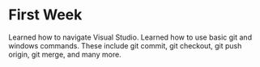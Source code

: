 # First Week
Learned how to navigate Visual Studio.
    Learned how to use basic git and windows commands.
            These include git commit, git checkout, git push origin, git merge, and many more.